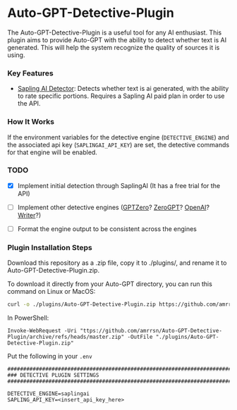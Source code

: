 # Auto-GPT-Detective-Plugin
The Auto-GPT-Detective-Plugin is a useful tool for any AI enthusiast. 
This plugin aims to provide Auto-GPT with the ability to detect whether text is AI generated.
This will help the system recognize the quality of sources it is using.

### Key Features
- [Sapling AI Detector](https://sapling.ai/ai-content-detector): Detects whether text is ai generated, with the ability to rate specific portions. Requires a Sapling AI paid plan in order to use the API.

### How It Works
If the environment variables for the detective engine (`DETECTIVE_ENGINE`) and the associated api key (`SAPLINGAI_API_KEY`) are set, the detective commands for that engine will be enabled.

### TODO
- [x] Implement initial detection through SaplingAI (It has a free trial for the API)
- [ ] Implement other detective engines ([GPTZero](https://gptzero.me)? [ZeroGPT](https://www.zerogpt.com)? [OpenAI](https://platform.openai.com/ai-text-classifier)? [Writer](https://writer.com/ai-content-detector/)?)
- [ ] Format the engine output to be consistent across the engines


### Plugin Installation Steps
Download this repository as a .zip file, copy it to ./plugins/, and rename it to Auto-GPT-Detective-Plugin.zip.

To download it directly from your Auto-GPT directory, you can run this command on Linux or MacOS:
```sh
curl -o ./plugins/Auto-GPT-Detective-Plugin.zip https://github.com/amrrsn/Auto-GPT-Detective-Plugin/archive/refs/heads/master.zip
```

In PowerShell:
```pwsh
Invoke-WebRequest -Uri "ttps://github.com/amrrsn/Auto-GPT-Detective-Plugin/archive/refs/heads/master.zip" -OutFile "./plugins/Auto-GPT-Detective-Plugin.zip"
```

Put the following in your `.env`

```env
################################################################################
### DETECTIVE PLUGIN SETTINGS
################################################################################

DETECTIVE_ENGINE=saplingai
SAPLING_API_KEY=<insert_api_key_here>
```
